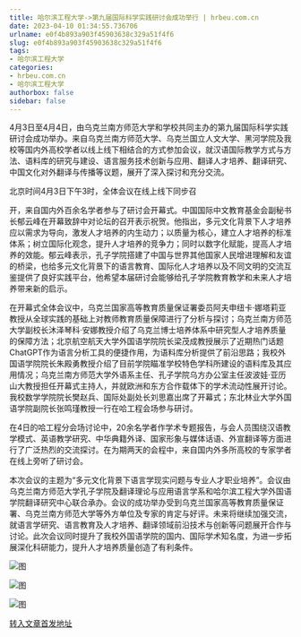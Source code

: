 ```yaml
---
title: 哈尔滨工程大学->第九届国际科学实践研讨会成功举行 | hrbeu.com.cn
date: 2023-04-10 01:34:55.736706
urlname: e0f4b893a903f45903638c329a51f4f6
slug: e0f4b893a903f45903638c329a51f4f6
tags: 
- 哈尔滨工程大学
categories:
- hrbeu.com.cn
- 哈尔滨工程大学
authorbox: false
sidebar: false
---
```

4月3日至4月4日，由乌克兰南方师范大学和学校共同主办的第九届国际科学实践研讨会成功举办。来自乌克兰南方师范大学、乌克兰国立人文大学、黑河学院及我校等国内外高校学者以线上线下相结合的方式参加会议，就汉语国际教学方式与方法、语料库的研究与建设、语言服务技术创新与应用、翻译人才培养、翻译研究、中国文化对外翻译与传播等议题，展开了深入探讨和充分交流。

北京时间4月3日下午3时，全体会议在线上线下同步召
<!--more-->
开，来自国内外百余名学者参与了研讨会开幕式。中国国际中文教育基金会副秘书长郁云峰在开幕致辞中对论坛的召开表示祝贺。他指出，多元文化背景下人才培养应以需求为导向，激发人才培养的内生动力；以质量为核心，建立人才培养的标准体系；树立国际化观念，提升人才培养的竞争力；同时以数字化赋能，提高人才培养的效能。郁云峰表示，孔子学院搭建了中国与世界其他国家人民增进理解和友谊的桥梁，也给多元文化背景下的语言教育、国际化人才培养以及不同文明的交流互鉴提供了良好实践平台，他希望本届研讨会能够给孔子学院教育教学和未来人才培养带来新的启示。

在开幕式全体会议中，乌克兰国家高等教育质量保证署委员阿夫申纽卡·娜塔莉亚教授从全球实践的基础上对教师教育质量保障进行了分析与探讨；乌克兰南方师范大学副校长沐泽琴科·安娜教授介绍了乌克兰博士培养体系中研究型人才培养质量的保障方法；北京航空航天大学外国语学院院长梁茂成教授展示了近期热门话题ChatGPT作为语言分析工具的便捷作用，为语料库分析提供了前沿思路；我校外国语学院院长朱殿勇教授介绍了目前学院瞄准学校特色学科所建设的语料库及其应用情况；乌克兰南方师范大学外语系主任、孔子学院乌方办公室主任波波娃·亚历山大教授担任开幕式主持人，并就欧洲和东方合作载体下的学术流动性展开讨论。我校数学学院院长樊赵兵、国际处副处长刘思嘉出席了开幕式；东北林业大学外国语学院副院长张鸣瑾教授一行在哈工程会场参与研讨。

在4日的哈工程分会场讨论中，20余名学者作学术专题报告，与会人员围绕汉语教学模式、英语教学研究、中华典籍外译、国家形象与媒体话语、外宣翻译等方面进行了广泛热烈的交流探讨。在为期两天的会程中，来自国内外多所高校的专家学者在线上旁听了研讨会。

本次会议的主题为“多元文化背景下语言学现实问题与专业人才职业培养”。会议由乌克兰南方师范大学孔子学院及翻译理论与应用语言学系和哈尔滨工程大学外国语学院翻译研究中心联合承办。会议的成功举办受到乌克兰国家高等教育质量保证署、乌克兰南方师范大学等外方单位及专家的肯定与好评。未来将继续加强交流，就语言学研究、语言教育及人才培养、翻译领域前沿技术与创新等问题展开合作与讨论。此次会议同时提升了我校外国语学院的国内、国际学术知名度，为进一步拓展深化科研能力，提升人才培养质量创造了有利条件。

![图](http://gongxue.cn/__local/0/0D/EE/EFE6CFE4F8704D4C4FBF724677C_0D566A52_59901.jpg)

![图](http://gongxue.cn/__local/9/2D/E4/61274B7E3EFF5F89DB3AB7286FF_5CF09035_3EBD8.jpg)

![图](http://gongxue.cn/__local/A/9B/BA/FF8D941FB68A4D6EBA0146582AF_D0F56E9D_62261.jpg)

[转入文章首发地址](http://gongxue.cn/info/1141/75181.htm)